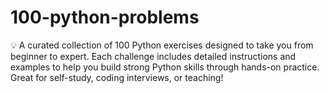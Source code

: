 # 100-python-problems
💡 A curated collection of 100 Python exercises designed to take you from beginner to expert. Each challenge includes detailed instructions and examples to help you build strong Python skills through hands-on practice. Great for self-study, coding interviews, or teaching!
